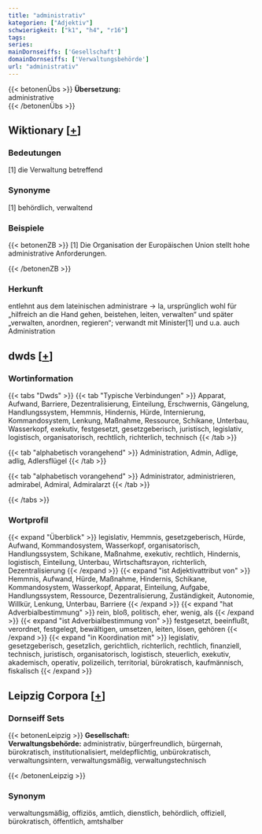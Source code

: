 ```yaml
---
title: "administrativ"
kategorien: ["Adjektiv"]
schwierigkeit: ["k1", "h4", "r16"]
tags:
series:
mainDornseiffs: ['Gesellschaft']
domainDornseiffs: ['Verwaltungsbehörde']
url: "administrativ"
---
```


{{< betonenÜbs >}}
**Übersetzung:**  
administrative  
{{< /betonenÜbs >}}

## Wiktionary [[+](https://de.wiktionary.org/wiki/administrativ)]

### Bedeutungen
[1] die Verwaltung betreffend  

### Synonyme
[1] behördlich, verwaltend  

### Beispiele
{{< betonenZB >}}
[1] Die Organisation der Europäischen Union stellt hohe administrative Anforderungen.  

{{< /betonenZB >}}
### Herkunft
entlehnt aus dem lateinischen administrare → la, ursprünglich wohl für „hilfreich an die Hand gehen, beistehen, leiten, verwalten“ und später „verwalten, anordnen, regieren“; verwandt mit Minister[1] und u.a. auch Administration  



## dwds [[+](https://www.dwds.de/wb/administrativ)]

### Wortinformation
{{< tabs "Dwds" >}}
{{< tab "Typische Verbindungen" >}}
Apparat, Aufwand, Barriere, Dezentralisierung, Einteilung, Erschwernis, Gängelung, Handlungssystem, Hemmnis, Hindernis, Hürde, Internierung, Kommandosystem, Lenkung, Maßnahme, Ressource, Schikane, Unterbau, Wasserkopf, exekutiv, festgesetzt, gesetzgeberisch, juristisch, legislativ, logistisch, organisatorisch, rechtlich, richterlich, technisch
{{< /tab >}}

{{< tab "alphabetisch vorangehend" >}}
Administration, Admin, Adlige, adlig, Adlersflügel
{{< /tab >}}

{{< tab "alphabetisch vorangehend" >}}
Administrator, administrieren, admirabel, Admiral, Admiralarzt
{{< /tab >}}

{{< /tabs >}}

### Wortprofil
{{< expand "Überblick" >}} legislativ, Hemmnis, gesetzgeberisch, Hürde, Aufwand, Kommandosystem, Wasserkopf, organisatorisch, Handlungssystem, Schikane, Maßnahme, exekutiv, rechtlich, Hindernis, logistisch, Einteilung, Unterbau, Wirtschaftsrayon, richterlich, Dezentralisierung {{< /expand >}}
{{< expand "ist Adjektivattribut von" >}} Hemmnis, Aufwand, Hürde, Maßnahme, Hindernis, Schikane, Kommandosystem, Wasserkopf, Apparat, Einteilung, Aufgabe, Handlungssystem, Ressource, Dezentralisierung, Zuständigkeit, Autonomie, Willkür, Lenkung, Unterbau, Barriere {{< /expand >}}
{{< expand "hat Adverbialbestimmung" >}} rein, bloß, politisch, eher, wenig, als {{< /expand >}}
{{< expand "ist Adverbialbestimmung von" >}} festgesetzt, beeinflußt, verordnet, festgelegt, bewältigen, umsetzen, leiten, lösen, gehören {{< /expand >}}
{{< expand "in Koordination mit" >}} legislativ, gesetzgeberisch, gesetzlich, gerichtlich, richterlich, rechtlich, finanziell, technisch, juristisch, organisatorisch, logistisch, steuerlich, exekutiv, akademisch, operativ, polizeilich, territorial, bürokratisch, kaufmännisch, fiskalisch {{< /expand >}}

## Leipzig Corpora [[+](https://corpora.uni-leipzig.de/en/res?word=administrativ&corpusId=deu_newscrawl-public_2018)]

### Dornseiff Sets
{{< betonenLeipzig >}}
**Gesellschaft:**  
**Verwaltungsbehörde:** administrativ, bürgerfreundlich, bürgernah, bürokratisch, institutionalisiert, meldepflichtig, unbürokratisch, verwaltungsintern, verwaltungsmäßig, verwaltungstechnisch  

{{< /betonenLeipzig >}}

### Synonym
verwaltungsmäßig, offiziös, amtlich, dienstlich, behördlich, offiziell, bürokratisch, öffentlich, amtshalber

